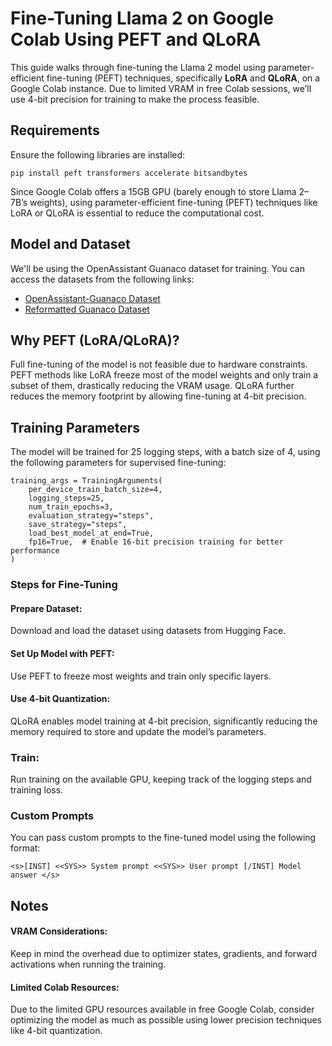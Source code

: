 # Fine-Tuning Llama 2 on Google Colab Using PEFT and QLoRA

This guide walks through fine-tuning the Llama 2 model using parameter-efficient fine-tuning (PEFT) techniques, specifically **LoRA** and **QLoRA**, on a Google Colab instance. Due to limited VRAM in free Colab sessions, we’ll use 4-bit precision for training to make the process feasible.

## Requirements

Ensure the following libraries are installed:

```
pip install peft transformers accelerate bitsandbytes
```
Since Google Colab offers a 15GB GPU (barely enough to store Llama 2–7B’s weights), using parameter-efficient fine-tuning (PEFT) techniques like LoRA or QLoRA is essential to reduce the computational cost.

## Model and Dataset
We'll be using the OpenAssistant Guanaco dataset for training. You can access the datasets from the following links:
- [OpenAssistant-Guanaco Dataset](https://www.google.com/url?q=https%3A%2F%2Fhuggingface.co%2Fdatasets%2Ftimdettmers%2Fopenassistant-guanaco)
- [Reformatted Guanaco Dataset](https://www.google.com/url?q=https%3A%2F%2Fhuggingface.co%2Fdatasets%2Fmlabonne%2Fguanaco-llama2)
  
## Why PEFT (LoRA/QLoRA)?
Full fine-tuning of the model is not feasible due to hardware constraints. PEFT methods like LoRA freeze most of the model weights and only train a subset of them, drastically reducing the VRAM usage. QLoRA further reduces the memory footprint by allowing fine-tuning at 4-bit precision.

## Training Parameters
The model will be trained for 25 logging steps, with a batch size of 4, using the following parameters for supervised fine-tuning:
```
training_args = TrainingArguments(
    per_device_train_batch_size=4,
    logging_steps=25,
    num_train_epochs=3,
    evaluation_strategy="steps",
    save_strategy="steps",
    load_best_model_at_end=True,
    fp16=True,  # Enable 16-bit precision training for better performance
)
```
### Steps for Fine-Tuning
#### Prepare Dataset:
Download and load the dataset using datasets from Hugging Face.

#### Set Up Model with PEFT:
Use PEFT to freeze most weights and train only specific layers.

#### Use 4-bit Quantization:
QLoRA enables model training at 4-bit precision, significantly reducing the memory required to store and update the model’s parameters.

### Train:
Run training on the available GPU, keeping track of the logging steps and training loss.

### Custom Prompts
You can pass custom prompts to the fine-tuned model using the following format:
```
<s>[INST] <<SYS>> System prompt <<SYS>> User prompt [/INST] Model answer </s>
```
## Notes
#### VRAM Considerations: 
Keep in mind the overhead due to optimizer states, gradients, and forward activations when running the training.
#### Limited Colab Resources: 
Due to the limited GPU resources available in free Google Colab, consider optimizing the model as much as possible using lower precision techniques like 4-bit quantization.
